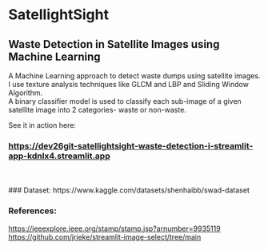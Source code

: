 # SatellightSight
## Waste Detection in Satellite Images using Machine Learning

A Machine Learning approach to detect waste dumps using satellite images.  
I use texture analysis techniques like GLCM and LBP and Sliding Window Algorithm.  
A binary classifier model is used to classify each sub-image of a given satellite image into 2 categories- waste or non-waste.  

See it in action here:
### **https://dev26git-satellightsight-waste-detection-i-streamlit-app-kdnlx4.streamlit.app**


<br />
<br />
### Dataset:
https://www.kaggle.com/datasets/shenhaibb/swad-dataset


### References:
https://ieeexplore.ieee.org/stamp/stamp.jsp?arnumber=9935119  
https://github.com/jrieke/streamlit-image-select/tree/main